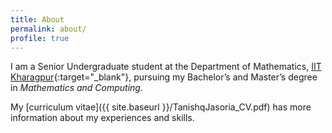 ```yaml
---
title: About
permalink: about/
profile: true
---
```


I am a Senior Undergraduate student at the Department of Mathematics, [IIT Kharagpur](http://www.iitkgp.ac.in){:target="_blank"}, pursuing my Bachelor’s and Master’s degree in *Mathematics and Computing*.

My [curriculum vitae]({{ site.baseurl }}/TanishqJasoria_CV.pdf) has more information about my experiences and skills.
